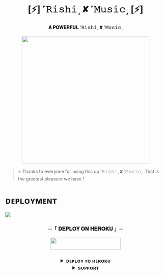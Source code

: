 <h1 align="center"><b>[⚡] ˹𝚁𝚒𝚜𝚑𝚒˼ ✘ ˹𝙼𝚞𝚜𝚒𝚌˼ [⚡]</b></h1>

<h4 align="center"> 𝐀 𝐏𝐎𝐖𝐄𝐑𝐅𝐔𝐋 ˹𝚁𝚒𝚜𝚑𝚒˼ ✘ ˹𝙼𝚞𝚜𝚒𝚌˼</h4>

<p align="center"><a href="https://t.me/Ofcourse_mee"><img src="https://te.legra.ph/file/a7bf168ee0cd9058d9b8a.jpg" width="400"></a></p>


> ⭐️ Thanks to everyone for using this op ˹𝚁𝚒𝚜𝚑𝚒˼ ✘ ˹𝙼𝚞𝚜𝚒𝚌˼. That is the greatest pleasure we have !


# ᴅᴇᴘʟᴏʏᴍᴇɴᴛ
<img src="https://readme-typing-svg.herokuapp.com?color=FF0000&width=420&lines=🔥𝗙𝗢𝗥𝗞+𝗧𝗛𝗜𝗦+𝗥𝗘𝗣𝗢+𝗙𝗜𝗥𝗦𝗧𝗟𝗬🔥">


<h3 align="center">
    ─「 𝐃𝐄𝐏𝐋𝐎𝐘 𝐎𝐍 𝐇𝐄𝐑𝐎𝐊𝐔 」─
</h3>

<p align="center"><a href="https://dashboard.heroku.com/new?template=https://github.com/Nidra07/RishiXmusic"> <img src="https://img.shields.io/badge/Deploy%20On%20Heroku-black?style=for-the-badge&logo=heroku" width="220" height="38.45"/></a></p>

<h3 align="center">


<details>
<summary><b>ᴅᴇᴘʟᴏʏ ᴛᴏ ʜᴇʀᴏᴋᴜ</b></summary>
<br>

[![Deploy](https://www.herokucdn.com/deploy/button.svg)](https://dashboard.heroku.com/new?template=https://github.com/Nidra07/Rishixmusic)

</details>


<details>
<summary><b>sᴜᴘᴘᴏʀᴛ</b></summary>
<br>

<a href="https://t.me/Bffinternational"><img src="https://img.shields.io/badge/Join-Telegram%20Channel-red.svg?logo=Telegram"></a>

</details>

